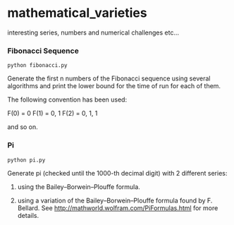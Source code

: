# mathematical_varieties
interesting series, numbers and numerical challenges etc...

### Fibonacci Sequence

`python fibonacci.py`

Generate the first n numbers of the Fibonacci sequence using several algorithms and print 
the lower bound for the time of run for each of them.

The following convention has been used:

F(0) = 0
F(1) = 0, 1
F(2) = 0, 1, 1 

and so on.

### Pi

`python pi.py`

Generate pi (checked until the 1000-th decimal digit) with 2 different series:

1) using the Bailey–Borwein–Plouffe formula.
       
2) using a variation of the Bailey–Borwein–Plouffe formula found by F. Bellard.
   See http://mathworld.wolfram.com/PiFormulas.html for more details.
